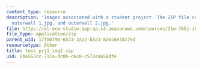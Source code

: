 ```yaml
---
content_type: resource
description: 'Images associated with a student project. The ZIP file contains: opened.jpg,
  outerwall 1.jpg, and outerwall 2.jpg.'
file: https://ol-ocw-studio-app-qa.s3.amazonaws.com/courses/21w-765j-interactive-and-non-linear-narrative-theory-and-practice-spring-2004/6b6562cc711adc0bc6c0c572ea650dfe_tess_prj1_img2.zip
file_type: application/zip
parent_uid: 17f80790-6573-2a22-b323-8a6c6e3417ed
resourcetype: Other
title: tess_prj1_img2.zip
uid: 6b6562cc-711a-dc0b-c6c0-c572ea650dfe
---
```

